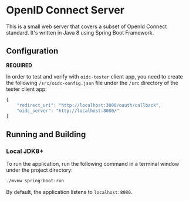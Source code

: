 # OpenID Connect Server

This is a small web server that covers a subset of OpenId Connect standard. It's written in Java 8 using Spring Boot Framework.

## Configuration

**REQUIRED**

In order to test and verify with `oidc-tester` client app, you need to create the following `/src/oidc-config.json` file under the `/src` directory of the tester client app:
```js
{
    "redirect_uri": "http://localhost:3000/oauth/callback",
    "oidc_server": "http://localhost:8080/"
}
```

## Running and Building

### Local JDK8+
To run the application, run the following command in a terminal window under the project directory:
```bash
./mvnw spring-boot:run
```

By default, the application listens to `localhost:8080`.
